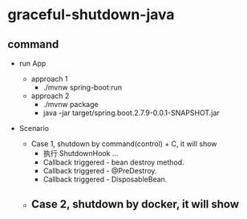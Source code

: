 # graceful-shutdown-java

## command

- run App
  - approach 1
    - ./mvnw spring-boot:run
  - approach 2
    - ./mvnw package
    - java -jar target/spring.boot.2.7.9-0.0.1-SNAPSHOT.jar

- Scenario
  - Case 1, shutdown by command(control) + C, it will show
    - 执行 ShutdownHook ...
    - Callback triggered - bean destroy method.
    - Callback triggered - @PreDestroy.
    - Callback triggered - DisposableBean.
  - Case 2, shutdown by docker, it will show
    - 